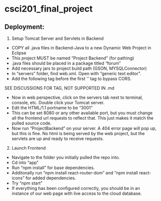 # csci201_final_project

## Deployment: 

1. Setup Tomcat Server and Servlets in Backend
- COPY all .java files in Backend-Java to a new Dynamic Web Project in Eclipse
- This project MUST be named “Project Backend” (for pathing)
- .java files should be placed in a package titled “forum”
- Add necessary jars to project build path (GSON, MYSQLConnector)
- In “servers” folder, find web.xml. Open with “generic text editor”.
- Add the following tag before the first '<servlet></servlet>' tag to bypass CORS. 

SEE DISCUSSIONS FOR TAG, NOT SUPPORTED IN .md

- Now in web perspective, click on the servers tab next to terminal, console, etc. Double click your Tomcat server.
- Edit the HTML/1.1 portname to be “3001”
- This can be set 8080 or any other available port, but you must change all the frontend url requests to reflect that. This just makes it match the pulled source code. 
- Now run “ProjectBackend” on your server. A 404 error page will pop up, but this is fine. No html is being served by the web project, but the servlets are up and ready to receive requests. 

2. Launch Frontend
- Navigate to the folder you initially pulled the repo into. 
- Cd into “app”
- Run “npm install” for base dependencies. 
- Additonally run “npm install react-router-dom” and “npm install react-icons” for added dependencies. 
- Try “npm start”
- If everything has been configured correctly, you should be in an instance of our web page with live access to the cloud database. 

